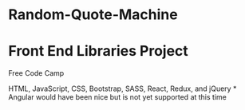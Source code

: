 # Random-Quote-Machine

<h1> Front End Libraries Project</h1>
<p>
Free Code Camp
</p>
HTML, JavaScript, CSS, Bootstrap, SASS, React, Redux, and jQuery
* Angular would have been nice but is not yet supported at this time
